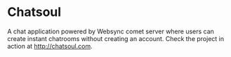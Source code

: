 Chatsoul
========

A chat application powered by Websync comet server where users can create instant chatrooms without creating an account.
Check the project in action at http://chatsoul.com.
